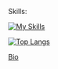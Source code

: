 Skills:

[![My Skills](https://skillicons.dev/icons?i=kotlin,java,js,dart,androidstudio,flutter,mysql,firebase,git,github,linux)](https://skillicons.dev)

[![Top Langs](https://github-readme-stats.vercel.app/api/top-langs/?username=SamuelWakoli&theme=merko&layout=compact&langs_count=8&access_token=<PAT>)](https://github.com/SamuelWakoli/github-readme-stats)

[Bio](https://samuelwakoli.github.io/personal-docs/bio.html)
